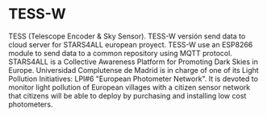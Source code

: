 # TESS-W
TESS (Telescope Encoder & Sky Sensor).
TESS-W versión send data to cloud server for STARS4ALL european proyect.
TESS-W use an ESP8266 module to send data to a common repository using MQTT protocol. 
STARS4ALL is a Collective Awareness Platform for Promoting Dark Skies in Europe. 
Universidad Complutense de Madrid is in charge of one of its Light Pollution Initiatives: LPI#6 "European Photometer Network". It is devoted to monitor light pollution of European villages with a citizen sensor network that citizens will be able to deploy by purchasing and installing low cost photometers.  
